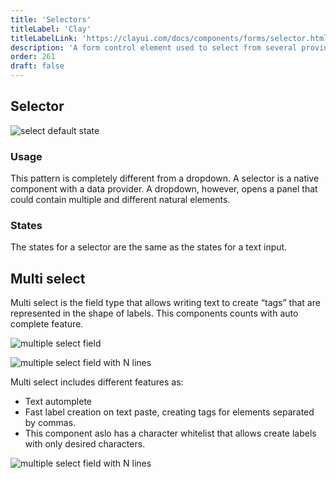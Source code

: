 ```yaml
---
title: 'Selectors'
titleLabel: 'Clay'
titleLabelLink: 'https://clayui.com/docs/components/forms/selector.html'
description: 'A form control element used to select from several provided options and enter data.'
order: 261
draft: false
---
```


## Selector

![select default state](/images/lexicon/Selector.jpg)

### Usage

This pattern is completely different from a dropdown. A selector is a native component with a data provider. A dropdown, however, opens a panel that could contain multiple and different natural elements.

### States

The states for a selector are the same as the states for a text input.

## Multi select

Multi select is the field type that allows writing text to create “tags” that are represented in the shape of labels. This components counts with auto complete feature.

![multiple select field](/images/lexicon/SelectMulti.jpg)

![multiple select field with N lines](/images/lexicon/SelectMultiNLines.jpg)

Multi select includes different features as:

-   Text automplete
-   Fast label creation on text paste, creating tags for elements separated by commas.
-   This component aslo has a character whitelist that allows create labels with only desired characters.

![multiple select field with N lines](/images/lexicon/SelectMultiAutocomplete.gif)
